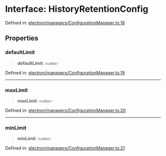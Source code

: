 # Interface: HistoryRetentionConfig

Defined in: [electron/managers/ConfigurationManager.ts:18](https://github.com/Nick2bad4u/Uptime-Watcher/blob/2a45eeb1723f8f7089001af2c92aa07d82dfe7e4/electron/managers/ConfigurationManager.ts#L18)

## Properties

### defaultLimit

> **defaultLimit**: `number`

Defined in: [electron/managers/ConfigurationManager.ts:19](https://github.com/Nick2bad4u/Uptime-Watcher/blob/2a45eeb1723f8f7089001af2c92aa07d82dfe7e4/electron/managers/ConfigurationManager.ts#L19)

***

### maxLimit

> **maxLimit**: `number`

Defined in: [electron/managers/ConfigurationManager.ts:20](https://github.com/Nick2bad4u/Uptime-Watcher/blob/2a45eeb1723f8f7089001af2c92aa07d82dfe7e4/electron/managers/ConfigurationManager.ts#L20)

***

### minLimit

> **minLimit**: `number`

Defined in: [electron/managers/ConfigurationManager.ts:21](https://github.com/Nick2bad4u/Uptime-Watcher/blob/2a45eeb1723f8f7089001af2c92aa07d82dfe7e4/electron/managers/ConfigurationManager.ts#L21)
